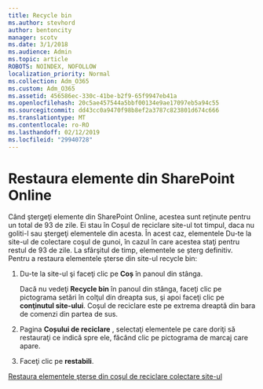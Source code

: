```yaml
---
title: Recycle bin
ms.author: stevhord
author: bentoncity
manager: scotv
ms.date: 3/1/2018
ms.audience: Admin
ms.topic: article
ROBOTS: NOINDEX, NOFOLLOW
localization_priority: Normal
ms.collection: Adm_O365
ms.custom: Adm_O365
ms.assetid: 456586ec-330c-41be-b2f9-65f9947eb41a
ms.openlocfilehash: 20c5ae457544a5bbf00134e9ae17097eb5a94c55
ms.sourcegitcommit: dd43cc0a9470f98b8ef2a3787c823801d674c666
ms.translationtype: MT
ms.contentlocale: ro-RO
ms.lasthandoff: 02/12/2019
ms.locfileid: "29940728"
---
```

# <a name="restore-items-in-sharepoint-online"></a>Restaura elemente din SharePoint Online

Când ştergeţi elemente din SharePoint Online, acestea sunt reţinute pentru un total de 93 de zile. Ei stau în Coșul de reciclare site-ul tot timpul, daca nu goliti-l sau ştergeţi elementele din acesta. În acest caz, elementele Du-te la site-ul de colectare coşul de gunoi, în cazul în care acestea staţi pentru restul de 93 de zile. La sfârşitul de timp, elementele se șterg definitiv. Pentru a restaura elementele şterse din site-ul recycle bin:
  
1. Du-te la site-ul şi faceţi clic pe **Coș** în panoul din stânga. 
    
    Dacă nu vedeţi **Recycle bin** în panoul din stânga, faceţi clic pe pictograma setări în colţul din dreapta sus, şi apoi faceţi clic pe **conţinutul site-ului**. Coşul de reciclare este pe extrema dreaptă din bara de comenzi din partea de sus.
    
2. Pagina **Coșului de reciclare** , selectaţi elementele pe care doriţi să restauraţi ce indică spre ele, făcând clic pe pictograma de marcaj care apare. 
    
3. Faceţi clic pe **restabili**.
    
[Restaura elementele şterse din coşul de reciclare colectare site-ul](https://go.microsoft.com/fwlink/?linkid=866439)
  

